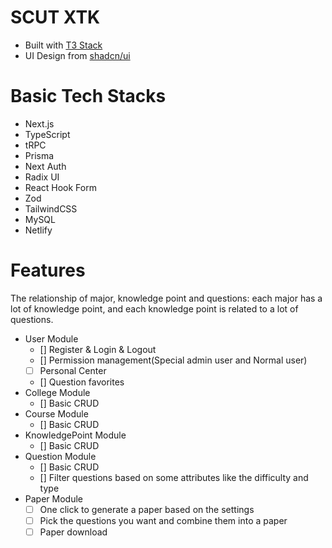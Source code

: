 # SCUT XTK

- Built with [T3 Stack](https://create.t3.gg/)
- UI Design from [shadcn/ui](https://ui.shadcn.com/)

# Basic Tech Stacks

- Next.js
- TypeScript
- tRPC
- Prisma
- Next Auth
- Radix UI
- React Hook Form
- Zod
- TailwindCSS
- MySQL
- Netlify

# Features

The relationship of major, knowledge point and questions: each major has a lot of knowledge point, and each knowledge point is related to a lot of questions.

- User Module
  - [] Register & Login & Logout
  - [] Permission management(Special admin user and Normal user)
  - [ ] Personal Center
  - [] Question favorites
- College Module
  - [] Basic CRUD
- Course Module
  - [] Basic CRUD
- KnowledgePoint Module
  - [] Basic CRUD
- Question Module
  - [] Basic CRUD
  - [] Filter questions based on some attributes like the difficulty and type
- Paper Module
  - [ ] One click to generate a paper based on the settings
  - [ ] Pick the questions you want and combine them into a paper
  - [ ] Paper download

